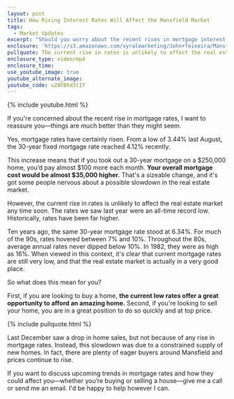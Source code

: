 ```yaml
---
layout: post
title: How Rising Interest Rates Will Affect the Mansfield Market
tags:
  - Market Updates
excerpt: "Should you worry about the recent rises in mortgage interest rates? In my opinion, no, and here's why."
enclosure: 'https://s3.amazonaws.com/vyralmarketing/John+Teixeira/Mansfield+Real+Estate+Agent+Mortgage+Rates.mp4'
pullquote: The current rise in rates is unlikely to affect the real estate market any time soon.
enclosure_type: video/mp4
enclosure_time:
use_youtube_image: true
youtube_alternate_image:
youtube_code: uZ4F8hd3lIY
---
```



{% include youtube.html %}

If you're concerned about the recent rise in mortgage rates, I want to reassure you—things are much better than they might seem.

Yes, mortgage rates have certainly risen. From a low of 3.44% last August, the 30-year fixed mortgage rate reached 4.12% recently.

This increase means that if you took out a 30-year mortgage on a $250,000 home, you’d pay almost $100 more each month. **Your overall mortgage cost would be almost $35,000 higher.** That's a sizeable change, and it's got some people nervous about a possible slowdown in the real estate market.

However, the current rise in rates is unlikely to affect the real estate market any time soon. The rates we saw last year were an all-time record low. Historically, rates have been far higher.

Ten years ago, the same 30-year mortgage rate stood at 6.34%. For much of the 90s, rates hovered between 7% and 10%. Throughout the 80s, average annual rates never dipped below 10%. In 1982, they were as high as 16%. When viewed in this context, it's clear that current mortgage rates are still very low, and that the real estate market is actually in a very good place.

So what does this mean for you?

First, if you are looking to buy a home, **the current low rates offer a great opportunity to afford an amazing home.** Second, if you're looking to sell your home, you are in a great position to do so quickly and at top price.

{% include pullquote.html %}

Last December saw a drop in home sales, but not because of any rise in mortgage rates. Instead, this slowdown was due to a constrained supply of new homes. In fact, there are plenty of eager buyers around Mansfield and prices continue to rise.

If you want to discuss upcoming trends in mortgage rates and how they could affect you—whether you’re buying or selling a house—give me a call or send me an email. I'd be happy to help however I can.